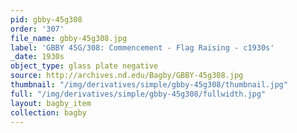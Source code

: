 ```yaml
---
pid: gbby-45g308
order: '307'
file_name: gbby-45g308.jpg
label: 'GBBY 45G/308: Commencement - Flag Raising - c1930s'
_date: 1930s
object_type: glass plate negative
source: http://archives.nd.edu/Bagby/GBBY-45g308.jpg
thumbnail: "/img/derivatives/simple/gbby-45g308/thumbnail.jpg"
full: "/img/derivatives/simple/gbby-45g308/fullwidth.jpg"
layout: bagby_item
collection: bagby
---
```

